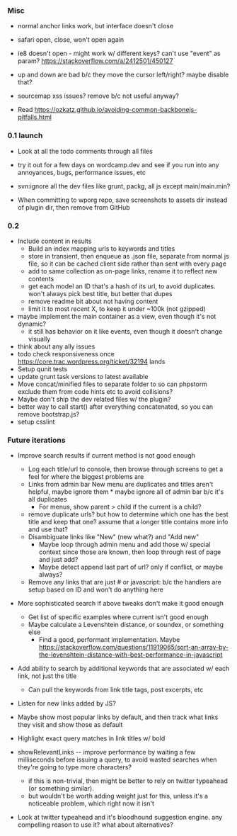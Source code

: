 ### Misc


* normal anchor links work, but interface doesn't close

* safari open, close, won't open again
* ie8 doesn't open - might work w/ different keys? can't use "event" as param? https://stackoverflow.com/a/2412501/450127

* up and down are bad b/c they move the cursor left/right? maybe disable that?
* sourcemap xss issues? remove b/c not useful anyway?
* Read https://ozkatz.github.io/avoiding-common-backbonejs-pitfalls.html


### 0.1 launch

* Look at all the todo comments through all files
* try it out for a few days on wordcamp.dev and see if you run into any annoyances, bugs, performance issues, etc

* svn:ignore all the dev files like grunt, packg, all js except main/main.min?
* When committing to wporg repo, save screenshots to assets dir instead of plugin dir, then remove from GitHub


### 0.2

* Include content in results
	* Build an index mapping urls to keywords and titles
	* store in transient, then enqueue as .json file, separate from normal js file, so it can be cached client side rather than sent with every page
	* add to same collection as on-page links, rename it to reflect new contents
	* get each model an ID that's a hash of its url, to avoid duplicates. won't always pick best title, but better that dupes
	* remove readme bit about not having content
	* limit it to most recent X, to keep it under ~100k (not gzipped)
* maybe implement the main container as a view, even though it's not dynamic?
	* it still has behavior on it like events, even though it doesn't change visually
* think about any ally issues
* todo check responsiveness once https://core.trac.wordpress.org/ticket/32194 lands
* Setup qunit tests
* update grunt task versions to latest available
* Move concat/minified files to separate folder to so can phpstorm exclude them from code hints etc to avoid collisions?
* Maybe don't ship the dev related files w/ the plugin?
* better way to call start() after everything concatenated, so you can remove bootstrap.js?
* setup csslint


### Future iterations

* Improve search results if current method is not good enough
	* Log each title/url to console, then browse through screens to get a feel for where the biggest problems are
	* Links from admin bar New menu are duplicates and titles aren't helpful, maybe ignore them
    		* maybe ignore all of admin bar b/c it's all duplicates
    	* For menus, show parent > child if the current is a child?
	* remove duplicate urls? but how to determine which one has the best title and keep that one? assume that a longer title contains more info and use that?
	* Disambiguate links like "New" (new what?) and "Add new"
		* Maybe loop through admin menu and add those w/ special context since those are known, then loop through rest of page and just add?
		* Maybe detect append last part of url? only if conflict, or maybe always?
	* Remove any links that are just # or javascript: b/c the handlers are setup based on ID and won't do anything here

* More sophisticated search if above tweaks don't make it good enough
	* Get list of specific examples where current isn't good enough
	* Maybe calculate a Levenshtein distance, or soundex, or something else
		* Find a good, performant implementation. Maybe https://stackoverflow.com/questions/11919065/sort-an-array-by-the-levenshtein-distance-with-best-performance-in-javascript

* Add ability to search by additional keywords that are associated w/ each link, not just the title
	* Can pull the keywords from link title tags, post excerpts, etc

* Listen for new links added by JS?

* Maybe show most popular links by default, and then track what links they visit and show those as default

* Highlight exact query matches in link titles w/ bold

* showRelevantLinks -- improve performance by waiting a few milliseconds before issuing a query, to avoid wasted searches when they're going to type more characters?
	* if this is non-trivial, then might be better to rely on twitter typeahead (or something similar).
	* but wouldn't be worth adding weight just for this, unless it's a noticeable problem, which right now it isn't

* Look at twitter typeahead and it's bloodhound suggestion engine. any compelling reason to use it? what about alternatives?
